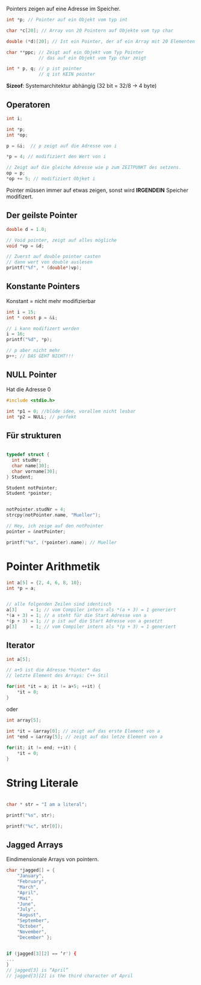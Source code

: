 Pointers zeigen auf eine Adresse im Speicher.

```c
int *p; // Pointer auf ein Objekt vom typ int

char *c[20]; // Array von 20 Pointern auf Objekte vom typ char

double (*d)[20]; // Ist ein Pointer, der af ein Array mit 20 Elementen zeigt

char **ppc; // Zeigt auf ein Objekt vom Typ Pointer
			// das auf ein Objekt vom Typ char zeigt

int * p, q; // p ist pointer
			// q ist KEIN pointer
```

**Sizeof**: Systemarchitektur abhängig (32 bit = 32/8 -> 4 byte)


## Operatoren
```c
int i;

int *p;
int *op;

p = &i;  // p zeigt auf die Adresse von i

*p = 4; // modifiziert den Wert von i

// Zeigt auf die gleiche Adresse wie p zum ZEITPUNKT des setzens.
op = p;
*op += 5; // modifiziert Objket i

```

Pointer müssen immer auf etwas zeigen, sonst wird **IRGENDEIN** Speicher modifizert.

## Der geilste Pointer

```c
double d = 1.0;

// Void pointer, zeigt auf alles mögliche
void *vp = &d;

// Zuerst auf double pointer casten
// dann wert von double auslesen
printf("%f", * (double*)vp);
```

## Konstante Pointers
Konstant = nicht mehr modifizierbar
```c
int i = 15;
int * const p = &i;

// i kann modifizert werden
i = 16;
printf("%d", *p);

// p aber nicht mehr
p++; // DAS GEHT NICHT!!!
```

## NULL Pointer
Hat die Adresse 0
```c
#include <stdio.h>

int *p1 = 0; //blöde idee, vorallem nicht lesbar
int *p2 = NULL; // perfekt

```

## Für strukturen
```c

typedef struct {
  int studNr;
  char name[30];
  char vorname[30];
} Student;

Student notPointer;
Student *pointer;


notPointer.studNr = 4;
strcpy(notPointer.name, "Mueller");

// Hey, ich zeige auf den notPointer
pointer = &notPointer;

printf("%s", (*pointer).name); // Mueller

```

# Pointer Arithmetik

```c
int a[5] = {2, 4, 6, 8, 10};
int *p = a;


// alle folgenden Zeilen sind identisch
a[3]     = 1; // vom Compiler intern als *(a + 3) = 1 generiert
*(a + 3) = 1; // a steht für die Start Adresse von a
*(p + 3) = 1; // p ist auf die Start Adresse von a gesetzt
p[3]     = 1; // vom Compiler intern als *(p + 3) = 1 generiert
```

## Iterator

```c
int a[5];

// a+5 ist die Adresse *hinter* das
// letzte Element des Arrays: C++ Stil

for(int *it = a; it != a+5; ++it) {
	*it = 0;
}

```

oder
```c
int array[5];

int *it = &array[0]; // zeigt auf das erste Element von a
int *end = &array[5]; // zeigt auf das letze Element von a
    
for(it; it != end; ++it) {
	*it = 0;
}

```

# String Literale
```c

char * str = "I am a literal";

printf("%s", str);

printf("%c", str[0]);
```

## Jagged Arrays
Eindimensionale Arrays von pointern.

```c
char *jagged[] = {
	"January",
	"February",
	"March",
	"April",
	"Mai",
	"June",
	"July",
	"August",
	"September",
	"October",
	"November",
	"December" };


if (jagged[3][2] == ‘r') {
...
}
// jagged[3] is “April”
// jagged[3][2] is the third character of April
```